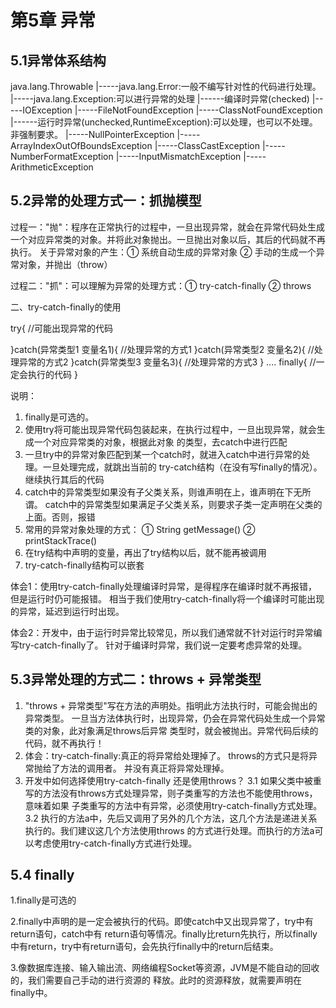 # 第5章 异常

## 5.1异常体系结构

 java.lang.Throwable
 		|-----java.lang.Error:一般不编写针对性的代码进行处理。
 		|-----java.lang.Exception:可以进行异常的处理
 			|------编译时异常(checked)
 					|-----IOException
 						|-----FileNotFoundException
 					|-----ClassNotFoundException
 			|------运行时异常(unchecked,RuntimeException):可以处理，也可以不处理。非强制要求。
 					|-----NullPointerException
 					|-----ArrayIndexOutOfBoundsException
 					|-----ClassCastException
 					|-----NumberFormatException
 					|-----InputMismatchException
 					|-----ArithmeticException

## 5.2异常的处理方式一：抓抛模型

 过程一："抛"：程序在正常执行的过程中，一旦出现异常，就会在异常代码处生成一个对应异常类的对象。并将此对象抛出。一旦抛出对象以后，其后的代码就不再执行。
 		关于异常对象的产生：① 系统自动生成的异常对象
 					     ② 手动的生成一个异常对象，并抛出（throw）

 过程二："抓"：可以理解为异常的处理方式：① try-catch-finally  ② throws


 二、try-catch-finally的使用

 try{
 		//可能出现异常的代码

 }catch(异常类型1 变量名1){
 		//处理异常的方式1
 }catch(异常类型2 变量名2){
 		//处理异常的方式2
 }catch(异常类型3 变量名3){
 		//处理异常的方式3
 }
 ....
 finally{
 		//一定会执行的代码
 }

 说明：
 1. finally是可选的。
 2. 使用try将可能出现异常代码包装起来，在执行过程中，一旦出现异常，就会生成一个对应异常类的对象，根据此对象
    的类型，去catch中进行匹配
 3. 一旦try中的异常对象匹配到某一个catch时，就进入catch中进行异常的处理。一旦处理完成，就跳出当前的
    try-catch结构（在没有写finally的情况）。继续执行其后的代码
 4. catch中的异常类型如果没有子父类关系，则谁声明在上，谁声明在下无所谓。
    catch中的异常类型如果满足子父类关系，则要求子类一定声明在父类的上面。否则，报错
 5. 常用的异常对象处理的方式： ① String  getMessage()    ② printStackTrace()
 6. 在try结构中声明的变量，再出了try结构以后，就不能再被调用
 7. try-catch-finally结构可以嵌套

 体会1：使用try-catch-finally处理编译时异常，是得程序在编译时就不再报错，但是运行时仍可能报错。
     相当于我们使用try-catch-finally将一个编译时可能出现的异常，延迟到运行时出现。
     
 体会2：开发中，由于运行时异常比较常见，所以我们通常就不针对运行时异常编写try-catch-finally了。
      针对于编译时异常，我们说一定要考虑异常的处理。

## 5.3异常处理的方式二：throws + 异常类型

1. "throws + 异常类型"写在方法的声明处。指明此方法执行时，可能会抛出的异常类型。
    一旦当方法体执行时，出现异常，仍会在异常代码处生成一个异常类的对象，此对象满足throws后异常
    类型时，就会被抛出。异常代码后续的代码，就不再执行！
2. 体会：try-catch-finally:真正的将异常给处理掉了。
       throws的方式只是将异常抛给了方法的调用者。  并没有真正将异常处理掉。  
3. 开发中如何选择使用try-catch-finally 还是使用throws？
    3.1 如果父类中被重写的方法没有throws方式处理异常，则子类重写的方法也不能使用throws，意味着如果
      子类重写的方法中有异常，必须使用try-catch-finally方式处理。
    3.2 执行的方法a中，先后又调用了另外的几个方法，这几个方法是递进关系执行的。我们建议这几个方法使用throws
      的方式进行处理。而执行的方法a可以考虑使用try-catch-finally方式进行处理。

## 5.4 finally

 1.finally是可选的

 2.finally中声明的是一定会被执行的代码。即使catch中又出现异常了，try中有return语句，catch中有
 return语句等情况。finally比return先执行，所以finally中有return，try中有return语句，会先执行finally中的return后结束。

 3.像数据库连接、输入输出流、网络编程Socket等资源，JVM是不能自动的回收的，我们需要自己手动的进行资源的
   释放。此时的资源释放，就需要声明在finally中。
